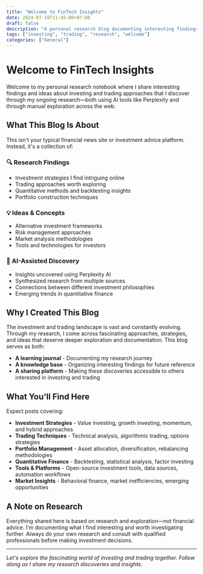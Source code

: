 ```yaml
---
title: "Welcome to FinTech Insights"
date: 2024-07-19T11:45:00+07:00
draft: false
description: "A personal research blog documenting interesting findings and ideas on investing and trading approaches."
tags: ["investing", "trading", "research", "welcome"]
categories: ["General"]
---
```


# Welcome to FinTech Insights

Welcome to my personal research notebook where I share interesting findings and ideas about investing and trading approaches that I discover through my ongoing research—both using AI tools like Perplexity and through manual exploration across the web.

## What This Blog Is About

This isn't your typical financial news site or investment advice platform. Instead, it's a collection of:

### 🔍 Research Findings
- Investment strategies I find intriguing online
- Trading approaches worth exploring
- Quantitative methods and backtesting insights
- Portfolio construction techniques

### 💡 Ideas & Concepts
- Alternative investment frameworks
- Risk management approaches
- Market analysis methodologies
- Tools and technologies for investors

### 🤖 AI-Assisted Discovery
- Insights uncovered using Perplexity AI
- Synthesized research from multiple sources
- Connections between different investment philosophies
- Emerging trends in quantitative finance

## Why I Created This Blog

The investment and trading landscape is vast and constantly evolving. Through my research, I come across fascinating approaches, strategies, and ideas that deserve deeper exploration and documentation. This blog serves as both:

- **A learning journal** - Documenting my research journey
- **A knowledge base** - Organizing interesting findings for future reference
- **A sharing platform** - Making these discoveries accessible to others interested in investing and trading

## What You'll Find Here

Expect posts covering:

- **Investment Strategies** - Value investing, growth investing, momentum, and hybrid approaches
- **Trading Techniques** - Technical analysis, algorithmic trading, options strategies
- **Portfolio Management** - Asset allocation, diversification, rebalancing methodologies
- **Quantitative Finance** - Backtesting, statistical analysis, factor investing
- **Tools & Platforms** - Open-source investment tools, data sources, automation workflows
- **Market Insights** - Behavioral finance, market inefficiencies, emerging opportunities

## A Note on Research

Everything shared here is based on research and exploration—not financial advice. I'm documenting what I find interesting and worth investigating further. Always do your own research and consult with qualified professionals before making investment decisions.

---

*Let's explore the fascinating world of investing and trading together. Follow along as I share my research discoveries and insights.*
